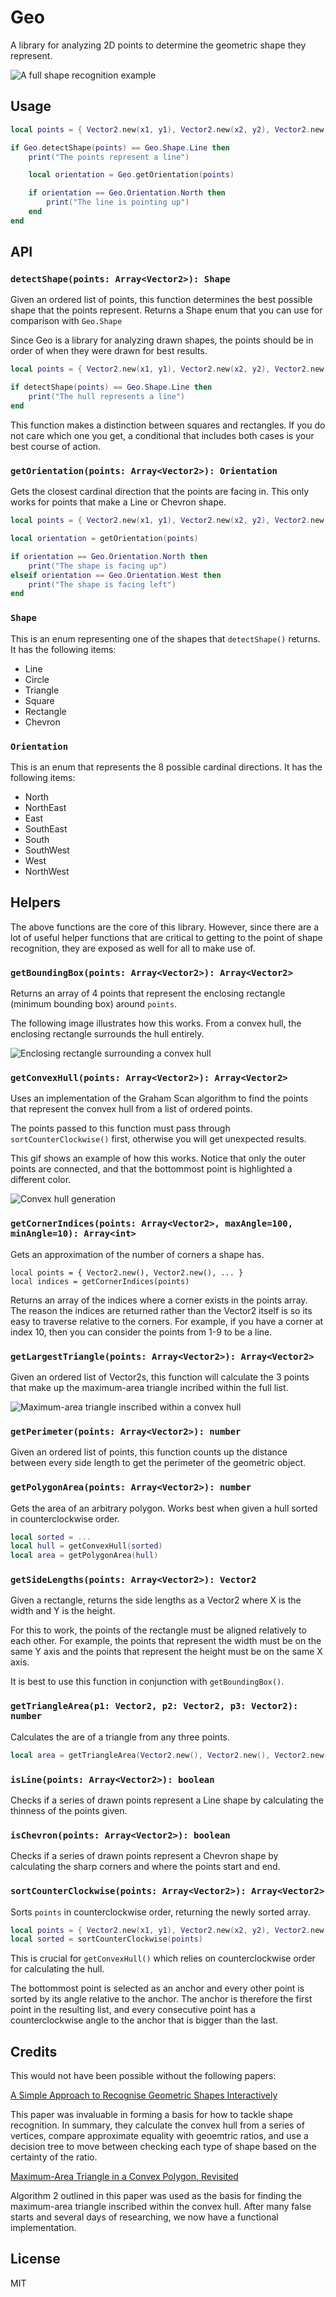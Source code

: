 # Geo

A library for analyzing 2D points to determine the geometric shape they represent.

![A full shape recognition example](images/shape-recognition.gif)

## Usage

```lua
local points = { Vector2.new(x1, y1), Vector2.new(x2, y2), Vector2.new(x3, y3), ... }

if Geo.detectShape(points) == Geo.Shape.Line then
    print("The points represent a line")

    local orientation = Geo.getOrientation(points)

    if orientation == Geo.Orientation.North then
        print("The line is pointing up")
    end
end
```

## API
### `detectShape(points: Array<Vector2>): Shape`

Given an ordered list of points, this function determines the best possible shape that the points represent. Returns a Shape enum that you can use for comparison with `Geo.Shape`

Since Geo is a library for analyzing drawn shapes, the points should be in order of when they were drawn for best results.

```lua
local points = { Vector2.new(x1, y1), Vector2.new(x2, y2), Vector2.new(x3, y3), ... }

if detectShape(points) == Geo.Shape.Line then
    print("The hull represents a line")
end
```

This function makes a distinction between squares and rectangles. If you do not care which one you get, a conditional that includes both cases is your best course of action.

### `getOrientation(points: Array<Vector2>): Orientation`

Gets the closest cardinal direction that the points are facing in. This only works for points that make a Line or Chevron shape.

```lua
local points = { Vector2.new(x1, y1), Vector2.new(x2, y2), Vector2.new(x3, y3), ... }

local orientation = getOrientation(points)

if orientation == Geo.Orientation.North then
    print("The shape is facing up")
elseif orientation == Geo.Orientation.West then
    print("The shape is facing left")
end
```

### `Shape`

This is an enum representing one of the shapes that `detectShape()` returns. It has the following items:

- Line
- Circle
- Triangle
- Square
- Rectangle
- Chevron

### `Orientation`

This is an enum that represents the 8 possible cardinal directions. It has the following items:

- North
- NorthEast
- East
- SouthEast
- South
- SouthWest
- West
- NorthWest

## Helpers

The above functions are the core of this library. However, since there are a lot of useful helper functions that are critical to getting to the point of shape recognition, they are exposed as well for all to make use of.

### `getBoundingBox(points: Array<Vector2>): Array<Vector2>`

Returns an array of 4 points that represent the enclosing rectangle (minimum bounding box) around `points`.

The following image illustrates how this works. From a convex hull, the enclosing rectangle surrounds the hull entirely.

![Enclosing rectangle surrounding a convex hull](images/enclosing-rectangle.png)

### `getConvexHull(points: Array<Vector2>): Array<Vector2>`

Uses an implementation of the Graham Scan algorithm to find the points that represent the convex hull from a list of ordered points.

The points passed to this function must pass through `sortCounterClockwise()` first, otherwise you will get unexpected results.

This gif shows an example of how this works. Notice that only the outer points are connected, and that the bottommost point is highlighted a different color.

![Convex hull generation](images/convex-hull-generation.gif)

### `getCornerIndices(points: Array<Vector2>, maxAngle=100, minAngle=10): Array<int>`

Gets an approximation of the number of corners a shape has.

```
local points = { Vector2.new(), Vector2.new(), ... }
local indices = getCornerIndices(points)
```

Returns an array of the indices where a corner exists in the points array. The reason the indices are returned rather than the Vector2 itself is so its easy to traverse relative to the corners. For example, if you have a corner at index 10, then you can consider the points from 1-9 to be a line.

### `getLargestTriangle(points: Array<Vector2>): Array<Vector2>`

Given an ordered list of Vector2s, this function will calculate the 3 points that make up the maximum-area triangle incribed within the full list.

![Maximum-area triangle inscribed within a convex hull](images/largest-triangle.png)

### `getPerimeter(points: Array<Vector2>): number`

Given an ordered list of points, this function counts up the distance between every side length to get the perimeter of the geometric object.


### `getPolygonArea(points: Array<Vector2>): number`

Gets the area of an arbitrary polygon. Works best when given a hull sorted in counterclockwise order.

```lua
local sorted = ...
local hull = getConvexHull(sorted)
local area = getPolygonArea(hull)
```

### `getSideLengths(points: Array<Vector2>): Vector2`

Given a rectangle, returns the side lengths as a Vector2 where X is the width and Y is the height.

For this to work, the points of the rectangle must be aligned relatively to each other. For example, the points that represent the width must be on the same Y axis and the points that represent the height must be on the same X axis.

It is best to use this function in conjunction with `getBoundingBox()`.

### `getTriangleArea(p1: Vector2, p2: Vector2, p3: Vector2): number`

Calculates the are of a triangle from any three points.

```lua
local area = getTriangleArea(Vector2.new(), Vector2.new(), Vector2.new())
```

### `isLine(points: Array<Vector2>): boolean`

Checks if a series of drawn points represent a Line shape by calculating the thinness of the points given.

### `isChevron(points: Array<Vector2>): boolean`

Checks if a series of drawn points represent a Chevron shape by calculating the sharp corners and where the points start and end.

### `sortCounterClockwise(points: Array<Vector2>): Array<Vector2>`

Sorts `points` in counterclockwise order, returning the newly sorted array.

```lua
local points = { Vector2.new(x1, y1), Vector2.new(x2, y2), Vector2.new(x3, y3), ... }
local sorted = sortCounterClockwise(points)
```

This is crucial for `getConvexHull()` which relies on counterclockwise order for calculating the hull.

The bottommost point is selected as an anchor and every other point is sorted by its angle relative to the anchor. The anchor is therefore the first point in the resulting list, and every consecutive point has a counterclockwise angle to the anchor that is bigger than the last.

## Credits

This would not have been possible without the following papers:

[A Simple Approach to Recognise Geometric Shapes Interactively](https://www.academia.edu/580171/A_Simple_Approach_to_Recognise_Geometric_Shapes_Interactively)

This paper was invaluable in forming a basis for how to tackle shape recognition. In summary, they calculate the convex hull from a series of vertices, compare approximate equality with geoemtric ratios, and use a decision tree to move between checking each type of shape based on the certainty of the ratio.

[Maximum-Area Triangle in a Convex Polygon, Revisited](https://www.sciencedirect.com/science/article/abs/pii/S0020019020300302)

Algorithm 2 outlined in this paper was used as the basis for finding the maximum-area triangle inscribed within the convex hull. After many false starts and several days of researching, we now have a functional implementation.

## License

MIT

